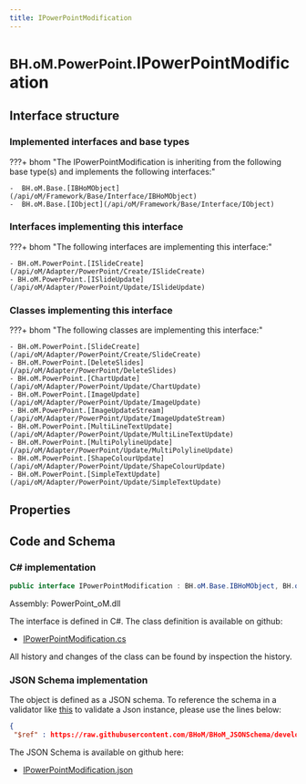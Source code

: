 ```yaml
---
title: IPowerPointModification
---
```


# <small>BH.oM.PowerPoint.</small>**IPowerPointModification**



## Interface structure

### Implemented interfaces and base types

???+ bhom "The IPowerPointModification is inheriting from the following base type(s) and implements the following interfaces:"

    -  BH.oM.Base.[IBHoMObject](/api/oM/Framework/Base/Interface/IBHoMObject)
    -  BH.oM.Base.[IObject](/api/oM/Framework/Base/Interface/IObject)


### Interfaces implementing this interface

???+ bhom "The following interfaces are implementing this interface:"

    - BH.oM.PowerPoint.[ISlideCreate](/api/oM/Adapter/PowerPoint/Create/ISlideCreate)
    - BH.oM.PowerPoint.[ISlideUpdate](/api/oM/Adapter/PowerPoint/Update/ISlideUpdate)


### Classes implementing this interface

???+ bhom "The following classes are implementing this interface:"

    - BH.oM.PowerPoint.[SlideCreate](/api/oM/Adapter/PowerPoint/Create/SlideCreate)
    - BH.oM.PowerPoint.[DeleteSlides](/api/oM/Adapter/PowerPoint/DeleteSlides)
    - BH.oM.PowerPoint.[ChartUpdate](/api/oM/Adapter/PowerPoint/Update/ChartUpdate)
    - BH.oM.PowerPoint.[ImageUpdate](/api/oM/Adapter/PowerPoint/Update/ImageUpdate)
    - BH.oM.PowerPoint.[ImageUpdateStream](/api/oM/Adapter/PowerPoint/Update/ImageUpdateStream)
    - BH.oM.PowerPoint.[MultiLineTextUpdate](/api/oM/Adapter/PowerPoint/Update/MultiLineTextUpdate)
    - BH.oM.PowerPoint.[MultiPolylineUpdate](/api/oM/Adapter/PowerPoint/Update/MultiPolylineUpdate)
    - BH.oM.PowerPoint.[ShapeColourUpdate](/api/oM/Adapter/PowerPoint/Update/ShapeColourUpdate)
    - BH.oM.PowerPoint.[SimpleTextUpdate](/api/oM/Adapter/PowerPoint/Update/SimpleTextUpdate)


## Properties

## Code and Schema

### C# implementation

``` C# title="C#"
public interface IPowerPointModification : BH.oM.Base.IBHoMObject, BH.oM.Base.IObject
```

Assembly: PowerPoint_oM.dll

The interface is defined in C#. The class definition is available on github:

- [IPowerPointModification.cs](https://github.com/BHoM/PowerPoint_Toolkit/blob/develop/PowerPoint_oM/IPowerPointModification.cs)

All history and changes of the class can be found by inspection the history.
### JSON Schema implementation

The object is defined as a JSON schema. To reference the schema in a validator like [this](https://www.jsonschemavalidator.net/) to validate a Json instance, please use the lines below:

``` json title="JSON Schema"
{
 "$ref" : https://raw.githubusercontent.com/BHoM/BHoM_JSONSchema/develop/PowerPoint_oM/IPowerPointModification.json}
```

The JSON Schema is available on github here:

- [IPowerPointModification.json](https://github.com/BHoM/BHoM_JSONSchema/blob/develop/PowerPoint_oM/IPowerPointModification.json)
